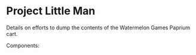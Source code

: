 # Project Little Man 

Details on efforts to dump the contents of the Watermelon Games Paprium cart. 

Components:

